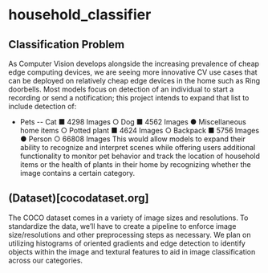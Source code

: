 # household_classifier

## Classification Problem
As Computer Vision develops alongside the increasing prevalence of cheap edge computing devices, we are seeing more innovative CV use cases that can be deployed on relatively cheap edge devices in the home such as Ring doorbells. Most models focus on detection of an individual to start a recording or send a notification; this project intends to expand that list to include detection of:
- Pets
-- Cat
■ 4298 Images ○ Dog
■ 4562 Images
● Miscellaneous home items
○ Potted plant
■ 4624 Images
○ Backpack
■ 5756 Images
● Person
○ 66808 Images
This would allow models to expand their ability to recognize and interpret scenes while offering users additional functionality to monitor pet behavior and track the location of household items or the health of plants in their home by recognizing whether the image contains a certain category.

## (Dataset)[cocodataset.org]
The COCO dataset comes in a variety of image sizes and resolutions. To standardize the
data, we’ll have to create a pipeline to enforce image size/resolutions and other preprocessing steps as necessary. We plan on utilizing histograms of oriented gradients and edge detection to identify objects within the image and textural features to aid in image classification across our categories.
